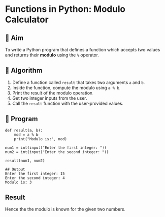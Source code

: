 # Functions in Python: Modulo Calculator

## 🎯 Aim
To write a Python program that defines a function which accepts two values and returns their **modulo** using the `%` operator.

## 🧠 Algorithm
1. Define a function called `result` that takes two arguments `a` and `b`.
2. Inside the function, compute the modulo using `a % b`.
3. Print the result of the modulo operation.
4. Get two integer inputs from the user.
5. Call the `result` function with the user-provided values.

## 🧾 Program
```
def result(a, b):
    mod = a % b
    print("Modulo is:", mod)

num1 = int(input("Enter the first integer: "))
num2 = int(input("Enter the second integer: "))

result(num1, num2)

## Output
Enter the first integer: 15
Enter the second integer: 4
Modulo is: 3
```
## Result
Hence the the modulo is known for the given two numbers.
